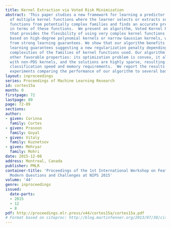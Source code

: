 ```yaml
---
title: Kernel Extraction via Voted Risk Minimization
abstract: 'This paper studies a new framework for learning a predictor in the presence
  of multiple kernel functions where the learner selects or extracts several kernel
  functions from potentially complex families and finds an accurate predictor defined
  in terms of these functions.  We present an algorithm, Voted Kernel Regularization,
  that provides the flexibility of using very complex kernel functions such as predictors
  based on high-degree polynomial kernels or narrow Gaussian kernels, while benefitting
  from strong learning guarantees. We show that our algorithm benefits from strong
  learning guarantees suggesting a new regularization penalty depending on the Rademacher
  complexities of the families of kernel functions used. Our algorithm admits several
  other favorable properties: its optimization problem is convex, it allows for learning
  with non-PDS kernels, and the solutions are highly sparse, resulting in improved
  classification speed and memory requirements.  We report the results of some preliminary
  experiments comparing the performance of our algorithm to several baselines. '
layout: inproceedings
series: Proceedings of Machine Learning Research
id: cortes15a
month: 0
firstpage: 72
lastpage: 89
page: 72-89
sections: 
author:
- given: Corinna
  family: Cortes
- given: Prasoon
  family: Goyal
- given: Vitaly
  family: Kuznetsov
- given: Mehryar
  family: Mohri
date: 2015-12-08
address: Montreal, Canada
publisher: PMLR
container-title: 'Proceedings of the 1st International Workshop on Feature Extraction:
  Modern Questions and Challenges at NIPS 2015'
volume: '44'
genre: inproceedings
issued:
  date-parts:
  - 2015
  - 12
  - 8
pdf: http://proceedings.mlr.press/v44/cortes15a/cortes15a.pdf
# Format based on citeproc: http://blog.martinfenner.org/2013/07/30/citeproc-yaml-for-bibliographies/
---
```

